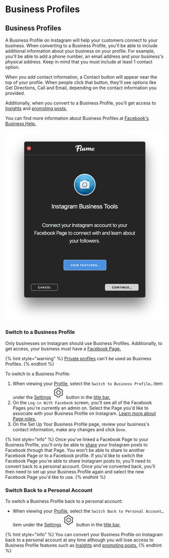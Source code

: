 # Business Profiles

## Business Profiles

A Business Profile on Instagram will help your customers connect to your business. When converting to a Business Profile, you'll be able to include additional information about your business on your profile. For example, you'll be able to add a phone number, an email address and your business's physical address. Keep in mind that you must include at least 1 contact option.

When you add contact information, a Contact button will appear near the top of your profile. When people click that button, they'll see options like Get Directions, Call and Email, depending on the contact information you provided.

Additionally, when you convert to a Business Profile, you'll get access to [Insights](insights.md) and [promoting posts.](promote.md)

You can find more information about Business Profiles at [Facebook's Business Help.](https://www.facebook.com/business/help/897631030335607/)

![](../../../.gitbook/assets/convert-business.png)

### Switch to a Business Profile

Only businesses on Instagram should use Business Profiles. Additionally, to get access, your business must have a [Facebook Page.](https://www.facebook.com/help/pages)

{% hint style="warning" %}
[Private profiles](../privateprofiles.md) can't be used as Business Profiles.
{% endhint %}

To switch to a Business Profile:

1. When viewing your [Profile](../), select the `Switch to Business Profile…` item under the [Settings](../settings/) ![](../../../.gitbook/assets/settings.png) button in the [title bar.](../../../misc/glossary.md#title-bar)
2. On the `Log-in With Facebook` screen, you'll see all of the Facebook Pages you're currently an admin on. Select the Page you'd like to associate with your Business Profile on Instagram. [Learn more about Page roles.](https://www.facebook.com/help/323502271070625)
3. On the Set Up Your Business Profile page, review your business's contact information, make any changes and click `Done`.

{% hint style="info" %}
Once you've linked a Facebook Page to your Business Profile, you'll only be able to [share](../../upload.md#sharing) your Instagram posts to Facebook through that Page. You won't be able to share to another Facebook Page or to a Facebook profile. If you'd like to switch the Facebook Page you're able to share Instagram posts to, you'll need to convert back to a personal account. Once you've converted back, you'll then need to set up your Business Profile again and select the new Facebook Page you'd like to use.
{% endhint %}

### Switch Back to a Personal Account

To switch a Business Profile back to a personal account:

* When viewing your [Profile](../), select the `Switch Back to Personal Account…` item under the [Settings](../settings/) ![](../../../.gitbook/assets/settings.png) button in the [title bar.](../../../misc/glossary.md#title-bar)

{% hint style="info" %}
You can convert your Business Profile on Instagram back to a personal account at any time although you will lose access to Business Profile features such as [Insights](insights.md) and [promoting posts.](promote.md)
{% endhint %}

